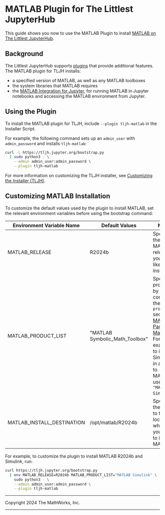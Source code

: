 # MATLAB Plugin for The Littlest JupyterHub

This guide shows you now to use the MATLAB Plugin to install [MATLAB on The Littlest JupyterHub](https://github.com/mathworks/jupyter-matlab-proxy/jupyter-matlab-proxy/install_guides/the-littlest-jupyterhub/README.md).

## Background

The Littlest JupyterHub supports [plugins](https://tljh.jupyter.org/en/latest/contributing/plugins.html) that provide additional features. The MATLAB plugin for TLJH installs:

* a specified version of MATLAB, as well as any MATLAB toolboxes
* the system libraries that MATLAB requires 
* the [MATLAB Integration for Jupyter](github.com/mathworks/jupyter-matlab-proxy), for running MATLAB in Jupyter notebooks and accessing the MATLAB environment from Jupyter.

## Using the Plugin
To install the MATLAB plugin for TLJH, include `--plugin tljh-matlab` in the Installer Script.

For example, the following command sets up an `admin_user` with `admin_password` and installs `tljh-matlab`:
```bash
curl -L https://tljh.jupyter.org/bootstrap.py
  | sudo python3 - \
    --admin admin_user:admin_password \
    --plugin tljh-matlab
```

For more information on customizing the TLJH installer, see [Customizing the Installer (TLJH)](https://tljh.jupyter.org/en/latest/topic/customizing-installer.html).


## Customizing MATLAB Installation
To customize the default values used by the plugin to install MATLAB, set the relevant environment variables before using the bootstrap command:

| Environment Variable Name | Default Values | Notes |
|---|---|---|
| MATLAB_RELEASE             | R2024b                         | Specify the MATLAB release you would like to install. |
| MATLAB_PRODUCT_LIST        | "MATLAB Symbolic_Math_Toolbox" | Specify a product by consulting the `--products` section of [MATLAB Package Manager](https://github.com/mathworks-ref-arch/matlab-dockerfile/blob/main/MPM.md). For example, to install Simulink in addition to MATLAB, use `"MATLAB Simulink"`. |
| MATLAB_INSTALL_DESTINATION | /opt/matlab/R2024b             | Specify the path to the location where you want to install MATLAB. |


For example, to customize the plugin to install MATLAB R2024b and Simulink, run:
```bash
curl https://tljh.jupyter.org/bootstrap.py
  | env MATLAB_RELEASE=R2024b MATLAB_PRODUCT_LIST="MATLAB Simulink" \
    sudo python3 - \
    --admin admin_user:admin_password \
    --plugin tljh-matlab
```

----

Copyright 2024 The MathWorks, Inc.

----